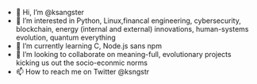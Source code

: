- 👋 Hi, I’m @ksangster
- 👀 I’m interested in Python, Linux,financal engineering, cybersecurity, blockchain, energy (internal and external) innovations, human-systems evolution, quantum everything
- 🌱 I’m currently learning C, Node.js sans npm
- 💞️ I’m looking to collaborate on meaning-full, evolutionary projects kicking us out the socio-econmic norms
- 📫 How to reach me on Twitter @ksngstr

<!---
ksangster/ksangster is a ✨ special ✨ repository because its `README.md` (this file) appears on your GitHub profile.
You can click the Preview link to take a look at your changes.
--->
